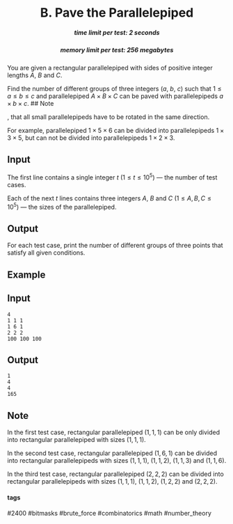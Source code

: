 <h1 style='text-align: center;'> B. Pave the Parallelepiped</h1>

<h5 style='text-align: center;'>time limit per test: 2 seconds</h5>
<h5 style='text-align: center;'>memory limit per test: 256 megabytes</h5>

You are given a rectangular parallelepiped with sides of positive integer lengths $A$, $B$ and $C$. 

Find the number of different groups of three integers ($a$, $b$, $c$) such that $1\leq a\leq b\leq c$ and parallelepiped $A\times B\times C$ can be paved with parallelepipeds $a\times b\times c$. ## Note

, that all small parallelepipeds have to be rotated in the same direction.

For example, parallelepiped $1\times 5\times 6$ can be divided into parallelepipeds $1\times 3\times 5$, but can not be divided into parallelepipeds $1\times 2\times 3$.

## Input

The first line contains a single integer $t$ ($1 \leq t \leq 10^5$) — the number of test cases.

Each of the next $t$ lines contains three integers $A$, $B$ and $C$ ($1 \leq A, B, C \leq 10^5$) — the sizes of the parallelepiped.

## Output

For each test case, print the number of different groups of three points that satisfy all given conditions.

## Example

## Input


```
4  
1 1 1  
1 6 1  
2 2 2  
100 100 100  

```
## Output


```
1  
4  
4  
165  

```
## Note

In the first test case, rectangular parallelepiped $(1, 1, 1)$ can be only divided into rectangular parallelepiped with sizes $(1, 1, 1)$.

In the second test case, rectangular parallelepiped $(1, 6, 1)$ can be divided into rectangular parallelepipeds with sizes $(1, 1, 1)$, $(1, 1, 2)$, $(1, 1, 3)$ and $(1, 1, 6)$.

In the third test case, rectangular parallelepiped $(2, 2, 2)$ can be divided into rectangular parallelepipeds with sizes $(1, 1, 1)$, $(1, 1, 2)$, $(1, 2, 2)$ and $(2, 2, 2)$. 



#### tags 

#2400 #bitmasks #brute_force #combinatorics #math #number_theory 